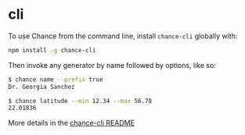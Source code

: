 # cli

To use Chance from the command line, install `chance-cli` globally with:

```bash
npm install -g chance-cli
```

Then invoke any generator by name followed by options, like so:

```bash
$ chance name --prefix true
Dr. Georgia Sanchez

$ chance latitude --min 12.34 --max 56.78
22.01836
```

More details in the [chance-cli README](https://github.com/chancejs/chance-cli)

